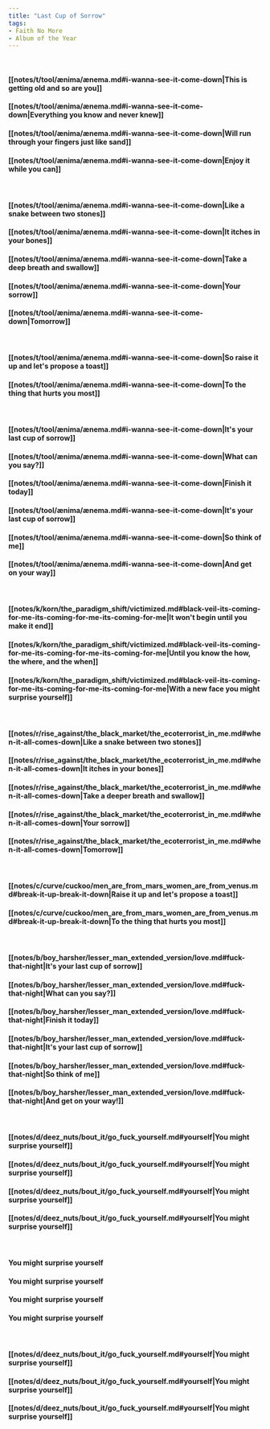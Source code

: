 ```yaml
---
title: "Last Cup of Sorrow"
tags:
- Faith No More
- Album of the Year
---
```

&nbsp;
#### [[notes/t/tool/ænima/ænema.md#i-wanna-see-it-come-down|This is getting old and so are you]]
#### [[notes/t/tool/ænima/ænema.md#i-wanna-see-it-come-down|Everything you know and never knew]]
#### [[notes/t/tool/ænima/ænema.md#i-wanna-see-it-come-down|Will run through your fingers just like sand]]
#### [[notes/t/tool/ænima/ænema.md#i-wanna-see-it-come-down|Enjoy it while you can]]
&nbsp;
#### [[notes/t/tool/ænima/ænema.md#i-wanna-see-it-come-down|Like a snake between two stones]]
#### [[notes/t/tool/ænima/ænema.md#i-wanna-see-it-come-down|It itches in your bones]]
#### [[notes/t/tool/ænima/ænema.md#i-wanna-see-it-come-down|Take a deep breath and swallow]]
#### [[notes/t/tool/ænima/ænema.md#i-wanna-see-it-come-down|Your sorrow]]
#### [[notes/t/tool/ænima/ænema.md#i-wanna-see-it-come-down|Tomorrow]]
&nbsp;
#### [[notes/t/tool/ænima/ænema.md#i-wanna-see-it-come-down|So raise it up and let's propose a toast]]
#### [[notes/t/tool/ænima/ænema.md#i-wanna-see-it-come-down|To the thing that hurts you most]]
&nbsp;
#### [[notes/t/tool/ænima/ænema.md#i-wanna-see-it-come-down|It's your last cup of sorrow]]
#### [[notes/t/tool/ænima/ænema.md#i-wanna-see-it-come-down|What can you say?]]
#### [[notes/t/tool/ænima/ænema.md#i-wanna-see-it-come-down|Finish it today]]
#### [[notes/t/tool/ænima/ænema.md#i-wanna-see-it-come-down|It's your last cup of sorrow]]
#### [[notes/t/tool/ænima/ænema.md#i-wanna-see-it-come-down|So think of me]]
#### [[notes/t/tool/ænima/ænema.md#i-wanna-see-it-come-down|And get on your way]]
&nbsp;
#### [[notes/k/korn/the_paradigm_shift/victimized.md#black-veil-its-coming-for-me-its-coming-for-me-its-coming-for-me|It won't begin until you make it end]]
#### [[notes/k/korn/the_paradigm_shift/victimized.md#black-veil-its-coming-for-me-its-coming-for-me-its-coming-for-me|Until you know the how, the where, and the when]]
#### [[notes/k/korn/the_paradigm_shift/victimized.md#black-veil-its-coming-for-me-its-coming-for-me-its-coming-for-me|With a new face you might surprise yourself]]
&nbsp;
#### [[notes/r/rise_against/the_black_market/the_ecoterrorist_in_me.md#when-it-all-comes-down|Like a snake between two stones]]
#### [[notes/r/rise_against/the_black_market/the_ecoterrorist_in_me.md#when-it-all-comes-down|It itches in your bones]]
#### [[notes/r/rise_against/the_black_market/the_ecoterrorist_in_me.md#when-it-all-comes-down|Take a deeper breath and swallow]]
#### [[notes/r/rise_against/the_black_market/the_ecoterrorist_in_me.md#when-it-all-comes-down|Your sorrow]]
#### [[notes/r/rise_against/the_black_market/the_ecoterrorist_in_me.md#when-it-all-comes-down|Tomorrow]]
&nbsp;
#### [[notes/c/curve/cuckoo/men_are_from_mars_women_are_from_venus.md#break-it-up-break-it-down|Raise it up and let's propose a toast]]
#### [[notes/c/curve/cuckoo/men_are_from_mars_women_are_from_venus.md#break-it-up-break-it-down|To the thing that hurts you most]]
&nbsp;
#### [[notes/b/boy_harsher/lesser_man_extended_version/love.md#fuck-that-night|It's your last cup of sorrow]]
#### [[notes/b/boy_harsher/lesser_man_extended_version/love.md#fuck-that-night|What can you say?]]
#### [[notes/b/boy_harsher/lesser_man_extended_version/love.md#fuck-that-night|Finish it today]]
#### [[notes/b/boy_harsher/lesser_man_extended_version/love.md#fuck-that-night|It's your last cup of sorrow]]
#### [[notes/b/boy_harsher/lesser_man_extended_version/love.md#fuck-that-night|So think of me]]
#### [[notes/b/boy_harsher/lesser_man_extended_version/love.md#fuck-that-night|And get on your way!]]
&nbsp;
#### [[notes/d/deez_nuts/bout_it/go_fuck_yourself.md#yourself|You might surprise yourself]]
#### [[notes/d/deez_nuts/bout_it/go_fuck_yourself.md#yourself|You might surprise yourself]]
#### [[notes/d/deez_nuts/bout_it/go_fuck_yourself.md#yourself|You might surprise yourself]]
#### [[notes/d/deez_nuts/bout_it/go_fuck_yourself.md#yourself|You might surprise yourself]]
&nbsp;
#### You might surprise yourself
#### You might surprise yourself
#### You might surprise yourself
#### You might surprise yourself
&nbsp;
#### [[notes/d/deez_nuts/bout_it/go_fuck_yourself.md#yourself|You might surprise yourself]]
#### [[notes/d/deez_nuts/bout_it/go_fuck_yourself.md#yourself|You might surprise yourself]]
#### [[notes/d/deez_nuts/bout_it/go_fuck_yourself.md#yourself|You might surprise yourself]]
